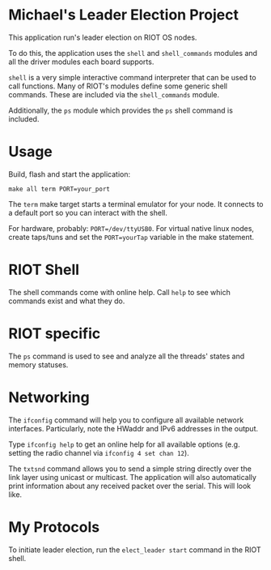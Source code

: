 Michael's Leader Election Project
================
This application run's leader election on RIOT OS nodes.

To do this, the application uses the `shell` and `shell_commands`
modules and all the driver modules each board supports.

`shell` is a very simple interactive command interpreter that can be
used to call functions.  Many of RIOT's modules define some generic
shell commands. These are included via the `shell_commands` module.

Additionally, the `ps` module which provides the `ps` shell command is
included.

Usage
=====

Build, flash and start the application:
```
make all term PORT=your_port
```

The `term` make target starts a terminal emulator for your node. It
connects to a default port so you can interact with the shell.

For hardware, probably: `PORT=/dev/ttyUSB0`. 
For virtual native linux nodes, create taps/tuns and set the `PORT=yourTap` variable in the make statement.


RIOT Shell
==============

The shell commands come with online help. Call `help` to see which commands
exist and what they do.

RIOT specific
=============

The `ps` command is used to see and analyze all the threads' states and memory
statuses.

Networking
==========

The `ifconfig` command will help you to configure all available network
interfaces. Particularly, note the HWaddr and IPv6 addresses in the output.

Type `ifconfig help` to get an online help for all available options (e.g.
setting the radio channel via `ifconfig 4 set chan 12`).

The `txtsnd` command allows you to send a simple string directly over the link
layer using unicast or multicast. The application will also automatically print
information about any received packet over the serial. This will look like.

My Protocols
==========

To initiate leader election, run the `elect_leader start` command in the RIOT shell.
